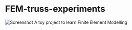 # FEM-truss-experiments

![Screenshot](../master/screenshot.PNG)
A toy project to learn Finite Element Modelling
